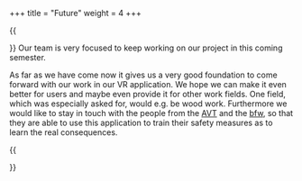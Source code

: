 +++
title = "Future"
weight = 4
+++

{{<section title="Our Future Plans">}}
Our team is very focused to keep working on our project in this coming semester. 

As far as we have come now it gives us a very good foundation to come forward with our work in our VR application. 
We hope we can make it even better for users and maybe even provide it for other work fields. One field, which was especially asked for, would e.g. be wood work. 
Furthermore we would like to stay in touch with the people from the [AVT](https://www.avt-bildung.de/) and the [bfw](https://www.bfw.de/berlin/das-bfw-in-berlin-technische-berufe/), so that they are able to use this application to train their safety measures as to learn the real consequences.

{{</section>}}
